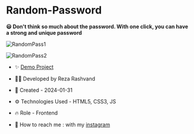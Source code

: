 # Random-Password

**😃 Don't think so much about the password. With one click, you can have a strong and unique password**

![RandomPass1](https://github.com/Reza-Developer01/Random-Password/assets/157674736/32a158d4-e400-4521-a476-3bca5a8a7f86)

![RandomPass2](https://github.com/Reza-Developer01/Random-Password/assets/157674736/7fbed725-40ce-4cff-98f1-ae66b4823886)

- ✨ [Demo Project]([https://reza-developer01.github.io/Todo-List/](https://reza-developer01.github.io/Random-Password/))

- 👨‍💻 Developed by Reza Rashvand

- 📅 Created - 2024-01-31

- ⚙️ Technologies Used - HTML5, CSS3, JS

- 🔥 Role - Frontend

- 🤝 How to reach me : with my [instagram](https://www.instagram.com/amirreza_rashvand_developer)
